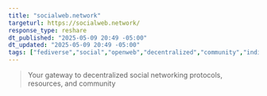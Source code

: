 ```yaml
---
title: "socialweb.network"
targeturl: https://socialweb.network/
response_type: reshare
dt_published: "2025-05-09 20:49 -05:00"
dt_updated: "2025-05-09 20:49 -05:00"
tags: ["fediverse","social","openweb","decentralized","community","indieweb"]
---
```


> Your gateway to decentralized social networking protocols, resources, and community